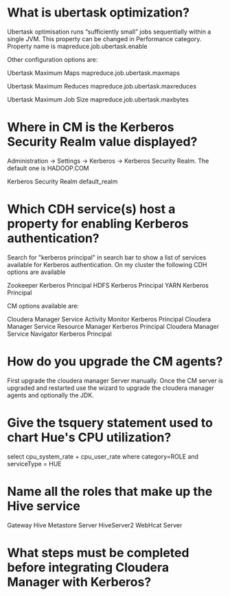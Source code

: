 What is ubertask optimization?
===============================

Ubertask optimisation runs “sufficiently small” jobs sequentially within a single JVM. This property can be changed in Performance category. Property name is mapreduce.job.ubertask.enable

Other configuration options are:

Ubertask Maximum Maps
mapreduce.job.ubertask.maxmaps

Ubertask Maximum Reduces
mapreduce.job.ubertask.maxreduces

Ubertask Maximum Job Size
mapreduce.job.ubertask.maxbytes

Where in CM is the Kerberos Security Realm value displayed?
============================================================

Administration -> Settings -> Kerberos -> Kerberos Security Realm. The default one is HADOOP.COM

Kerberos Security Realm
default_realm

Which CDH service(s) host a property for enabling Kerberos authentication?
===========================================================================

Search for "kerberos principal" in search bar to show a list of services available for Kerberos authentication.
On my cluster the following CDH options are available

Zookeeper Kerberos Principal
HDFS Kerberos Principal
YARN Kerberos Principal

CM options available are:

Cloudera Manager Service Activity Monitor Kerberos Principal
Cloudera Manager Service Resource Manager Kerberos Principal
Cloudera Manager Service Navigator Kerberos Principal

How do you upgrade the CM agents?
==================================

First upgrade the cloudera manager Server manually. Once the CM server is upgraded and restarted use the wizard to upgrade the cloudera manager agents and optionally the JDK.

Give the tsquery statement used to chart Hue's CPU utilization?
=================================================================

select cpu_system_rate + cpu_user_rate where category=ROLE and serviceType = HUE

Name all the roles that make up the Hive service
=================================================

Gateway
Hive Metastore Server
HiveServer2
WebHcat Server

What steps must be completed before integrating Cloudera Manager with Kerberos?
=================================================================================

